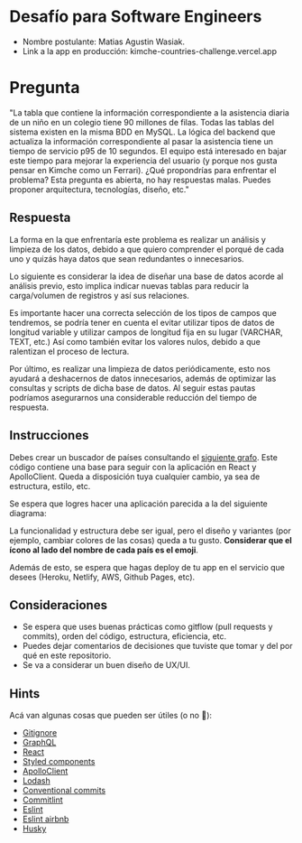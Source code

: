 # Desafío para Software Engineers

- Nombre postulante: Matias Agustin Wasiak.
- Link a la app en producción: kimche-countries-challenge.vercel.app

# Pregunta

"La tabla que contiene la información correspondiente a la asistencia diaria de un niño en un colegio tiene 90 millones de filas. Todas las tablas del sistema existen en la misma BDD en MySQL. La lógica del backend que actualiza la información correspondiente al pasar la asistencia tiene un tiempo de servicio p95 de 10 segundos. El equipo está interesado en bajar este tiempo para mejorar la experiencia del usuario (y porque nos gusta pensar en Kimche como un Ferrari). ¿Qué propondrías para enfrentar el problema? Esta pregunta es abierta, no hay respuestas malas. Puedes proponer arquitectura, tecnologías, diseño, etc."

## Respuesta

La forma en la que enfrentaría este problema es realizar un análisis y limpieza de los datos, debido a que quiero comprender el porqué de cada uno y quizás haya datos que sean redundantes o innecesarios.

Lo siguiente es considerar la idea de diseñar una base de datos acorde al análisis previo, esto implica indicar nuevas tablas para reducir la carga/volumen de registros y así sus relaciones.

Es importante hacer una correcta selección de los tipos de campos que tendremos, se podría tener en cuenta el evitar utilizar tipos de datos de longitud variable y utilizar campos de longitud fija en su lugar (VARCHAR, TEXT, etc.) Así como también evitar los valores nulos, debido a que ralentizan el proceso de lectura.

Por último, es realizar una limpieza de datos periódicamente, esto nos ayudará a deshacernos de datos innecesarios, además de optimizar las consultas y scripts de dicha base de datos. Al seguir estas pautas podríamos asegurarnos una considerable reducción del tiempo de respuesta.

## Instrucciones

Debes crear un buscador de países consultando el [siguiente grafo](https://countries.trevorblades.com/). Este código contiene una base para seguir con la aplicación en React y ApolloClient. Queda a disposición tuya cualquier cambio, ya sea de estructura, estilo, etc.

Se espera que logres hacer una aplicación parecida a la del siguiente diagrama:

<!-- ![image1](imgs/1.png) -->
<!-- ![image2](imgs/2.png) -->

La funcionalidad y estructura debe ser igual, pero el diseño y variantes (por ejemplo, cambiar colores de las cosas) queda a tu gusto. **Considerar que el ícono al lado del nombre de cada país es el emoji**.

Además de esto, se espera que hagas deploy de tu app en el servicio que desees (Heroku, Netlify, AWS, Github Pages, etc).

## Consideraciones

- Se espera que uses buenas prácticas como gitflow (pull requests y commits), orden del código, estructura, eficiencia, etc.
- Puedes dejar comentarios de decisiones que tuviste que tomar y del por qué en este repositorio.
- Se va a considerar un buen diseño de UX/UI.

## Hints

Acá van algunas cosas que pueden ser útiles (o no 👀):

- [Gitignore](https://www.toptal.com/developers/gitignore)
- [GraphQL](https://www.howtographql.com/)
- [React](https://es.reactjs.org/)
- [Styled components](https://styled-components.com/docs/basics)
- [ApolloClient](https://www.apollographql.com/docs/react/)
- [Lodash](https://lodash.com/)
- [Conventional commits](https://www.conventionalcommits.org/en/v1.0.0/)
- [Commitlint](https://commitlint.js.org/#/)
- [Eslint](https://eslint.org/)
- [Eslint airbnb](https://www.npmjs.com/package/eslint-config-airbnb)
- [Husky](https://www.npmjs.com/package/husky)
